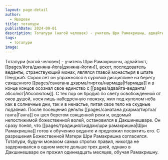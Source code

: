 ```yaml
---
layout: page-detail
author:
  - Яшодеви
title: тотапури
publishDate: 2024-09-01
description: Тотапури (нагой человек) - учитель Шри Рамакришны, адвайтист, джняна-йогин, аскет, последователь веданты, странствующий монах, являлся главой монастыря в штате Пенджаб.
tags:
  - тотапури
image:
---
```

Тотапури (нагой человек) - учитель Шри Рамакришны, адвайтист, [[pages/йога/джняна-йога|джняна-йогин]], аскет, последователь веданты, странствующий монах, являлся главой монастыря в штате Пенджаб. Сорок лет он упражнялся в суровой дисциплине на берегу священного [[pages/санатана дхарма/тиртха/нармада|Нармада]] и в конце концов осознал свое единство с [[pages/адвайта-веданта/абсолют|Абсолютом]]. С тех пор он бродил по свету освобожденной от оков душой, нося лишь набедренную повязку, жил под куполом неба как в солнечные дни, так и в ненастье, питая свое тело на скудные подаяния. После посещения дельты [[pages/санатана дхарма/тиртха/ганга|Ганга]] он шел берегом священной реки и, ведомый непостижимой божественной волей, остановился в Дакшинешваре. Он сразу понял, что [[pages/традиция/сиддхи/шри рамакришна|Шри Рамакришна]] готов к обучению веданте и предложил посвятить его. С разрешения Божественной Матери Шри Рамакришна согласился. Тотапури, будучи монахом самых строгих правил, никогда не задерживался в одном месте дольше трех дней, однако в Дакшинешваре он прожил одиннадцать месяцев, обучая Рамакришну.

